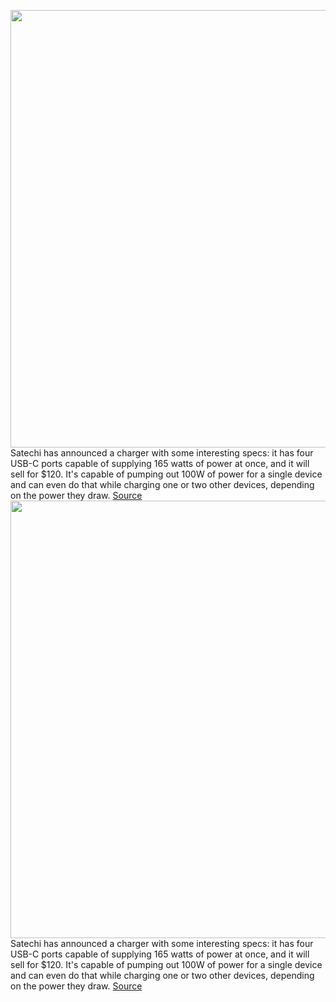 <img src='https://cdn.vox-cdn.com/thumbor/XQLGqqFQ8N4JAq4Umm1J4XZsZ8U=/0x287:2500x2256/1200x800/filters:focal(746x1104:1146x1504)/cdn.vox-cdn.com/uploads/chorus_image/image/70361455/p.0.jpeg' width='700px' /><br/>
Satechi has announced a charger with some interesting specs: it has four USB-C ports capable of supplying 165 watts of power at once, and it will sell for $120. It's capable of pumping out 100W of power for a single device and can even do that while charging one or two other devices, depending on the power they draw.
<a href='https://www.theverge.com/2022/1/7/22872565/satechi-gan-4-port-usb-c-165w-charger-desktop-stand-macbook'> Source <a/><img src='https://cdn.vox-cdn.com/thumbor/XQLGqqFQ8N4JAq4Umm1J4XZsZ8U=/0x287:2500x2256/1200x800/filters:focal(746x1104:1146x1504)/cdn.vox-cdn.com/uploads/chorus_image/image/70361455/p.0.jpeg' width='700px' /><br/>
Satechi has announced a charger with some interesting specs: it has four USB-C ports capable of supplying 165 watts of power at once, and it will sell for $120. It's capable of pumping out 100W of power for a single device and can even do that while charging one or two other devices, depending on the power they draw.
<a href='https://www.theverge.com/2022/1/7/22872565/satechi-gan-4-port-usb-c-165w-charger-desktop-stand-macbook'> Source <a/>
